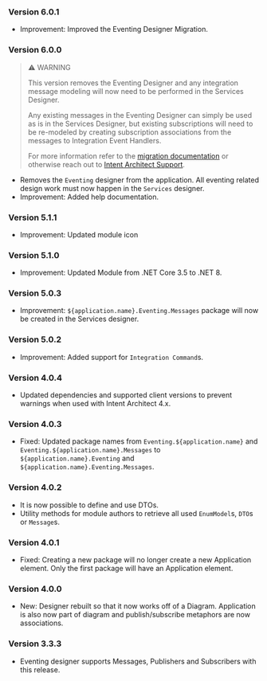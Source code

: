 ﻿### Version 6.0.1

- Improvement: Improved the Eventing Designer Migration.

### Version 6.0.0

> ⚠️ WARNING
>
> This version removes the Eventing Designer and any integration message modeling will now need to be performed in the Services Designer.
>
> Any existing messages in the Eventing Designer can simply be used as is in the Services Designer, but existing subscriptions will need to be re-modeled by creating subscription associations from the messages to Integration Event Handlers.
>
> For more information refer to the [migration documentation](https://docs.intentarchitect.com/articles/application-development/modelling/services-designer/message-based-integration-modeling/message-based-integration-modeling.html#migrating-from-the-eventing-designer) or otherwise reach out to [Intent Architect Support](https://github.com/IntentArchitect/Support).

- Removes the `Eventing` designer from the application. All eventing related design work must now happen in the `Services` designer.
- Improvement: Added help documentation.

### Version 5.1.1

- Improvement: Updated module icon

### Version 5.1.0

- Improvement: Updated Module from .NET Core 3.5 to .NET 8.

### Version 5.0.3

- Improvement: `${application.name}.Eventing.Messages` package will now be created in the Services designer.

### Version 5.0.2

- Improvement: Added support for `Integration Command`s.

### Version 4.0.4

- Updated dependencies and supported client versions to prevent warnings when used with Intent Architect 4.x.

### Version 4.0.3

- Fixed: Updated package names from `Eventing.${application.name}` and `Eventing.${application.name}.Messages` to `${application.name}.Eventing` and `${application.name}.Eventing.Messages`.

### Version 4.0.2

- It is now possible to define and use DTOs.
- Utility methods for module authors to retrieve all used `EnumModel`s, `DTO`s or `Message`s.

### Version 4.0.1

- Fixed: Creating a new package will no longer create a new Application element. Only the first package will have an Application element.

### Version 4.0.0

- New: Designer rebuilt so that it now works off of a Diagram. Application is also now part of diagram and publish/subscribe metaphors are now associations.

### Version 3.3.3

- Eventing designer supports Messages, Publishers and Subscribers with this release.